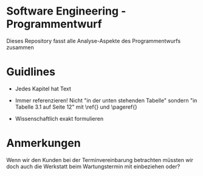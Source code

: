 # Software Engineering - Programmentwurf

Dieses Repository fasst alle Analyse-Aspekte des Programmentwurfs zusammen

# Guidlines

- Jedes Kapitel hat Text

- Immer referenzieren! Nicht "in der unten stehenden Tabelle" sondern "in Tabelle 3.1 auf Seite 12" mit \ref{} und \pageref{}

- Wissenschaftlich exakt formulieren 

# Anmerkungen


Wenn wir den Kunden bei der Terminvereinbarung betrachten müssten wir doch auch die Werkstatt beim Wartungstermin mit einbeziehen oder?
